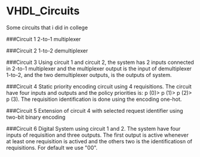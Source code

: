# VHDL_Circuits
Some circuits that i did in college


###Circuit 1
2-to-1 multiplexer

###Circuit 2
1-to-2 demultiplexer

###Circuit 3
Using circuit 1 and circuit 2, the system has 2 inputs connected in 2-to-1 multiplexer and the multiplexer output is the input of demultiplexer 1-to-2, and the two demultiplexer outputs, is the outputs of system. 

###Circuit 4
Static priority encoding circuit using 4 requisitions. The circuit have four inputs and outputs and the policy priorities is: p (0)> p (1)> p (2)> p (3). The requisition identification is done using the encoding one-hot.

###Circuit 5
Extension of circuit 4 with selected request identifier using two-bit binary encoding

###Circuit 6
Digital System using circuit 1 and 2. The system have four inputs of requisition and three outputs. The first output is active whenever at least one requisition is actived and the others two is the identificatiosn of requisitions. For default we use "00".
 
